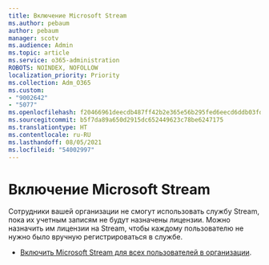 ```yaml
---
title: Включение Microsoft Stream
ms.author: pebaum
author: pebaum
manager: scotv
ms.audience: Admin
ms.topic: article
ms.service: o365-administration
ROBOTS: NOINDEX, NOFOLLOW
localization_priority: Priority
ms.collection: Adm_O365
ms.custom:
- "9002642"
- "5077"
ms.openlocfilehash: f20466961deecdb487ff42b2e365e56b295fed6eecd6ddb03fda67ab9110bc4f
ms.sourcegitcommit: b5f7da89a650d2915dc652449623c78be6247175
ms.translationtype: HT
ms.contentlocale: ru-RU
ms.lasthandoff: 08/05/2021
ms.locfileid: "54002997"
---
```

# <a name="enable-microsoft-stream"></a>Включение Microsoft Stream

Сотрудники вашей организации не смогут использовать службу Stream, пока их учетным записям не будут назначены лицензии. Можно назначить им лицензии на Stream, чтобы каждому пользователю не нужно было вручную регистрироваться в службе.

- [Включить Microsoft Stream для всех пользователей в организации](https://docs.microsoft.com/stream/assign-user-licenses).
